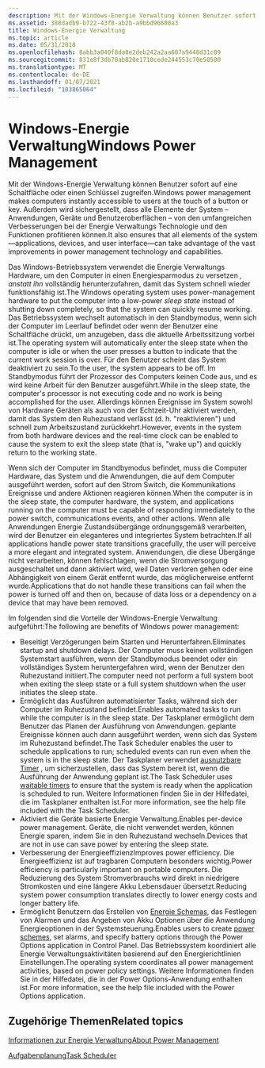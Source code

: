 ```yaml
---
description: Mit der Windows-Energie Verwaltung können Benutzer sofort auf eine Schaltfläche oder einen Schlüssel zugreifen.
ms.assetid: 388dadb9-b722-43f8-ab2b-a9bbd96600a3
title: Windows-Energie Verwaltung
ms.topic: article
ms.date: 05/31/2018
ms.openlocfilehash: 8abb3a040f8da8e2deb242a2aa607a9448d31c09
ms.sourcegitcommit: 831e8f3db78ab820e1710cede244553c70e50500
ms.translationtype: MT
ms.contentlocale: de-DE
ms.lasthandoff: 01/07/2021
ms.locfileid: "103865064"
---
```

# <a name="windows-power-management"></a><span data-ttu-id="1c8b0-103">Windows-Energie Verwaltung</span><span class="sxs-lookup"><span data-stu-id="1c8b0-103">Windows Power Management</span></span>

<span data-ttu-id="1c8b0-104">Mit der Windows-Energie Verwaltung können Benutzer sofort auf eine Schaltfläche oder einen Schlüssel zugreifen.</span><span class="sxs-lookup"><span data-stu-id="1c8b0-104">Windows power management makes computers instantly accessible to users at the touch of a button or key.</span></span> <span data-ttu-id="1c8b0-105">Außerdem wird sichergestellt, dass alle Elemente der System – Anwendungen, Geräte und Benutzeroberflächen – von den umfangreichen Verbesserungen bei der Energie Verwaltungs Technologie und den Funktionen profitieren können.</span><span class="sxs-lookup"><span data-stu-id="1c8b0-105">It also ensures that all elements of the system—applications, devices, and user interface—can take advantage of the vast improvements in power management technology and capabilities.</span></span>

<span data-ttu-id="1c8b0-106">Das Windows-Betriebssystem verwendet die Energie Verwaltungs Hardware, um den Computer in einen Energiesparmodus zu versetzen *, anstatt ihn* vollständig herunterzufahren, damit das System schnell wieder funktionsfähig ist.</span><span class="sxs-lookup"><span data-stu-id="1c8b0-106">The Windows operating system uses power-management hardware to put the computer into a low-power *sleep state* instead of shutting down completely, so that the system can quickly resume working.</span></span> <span data-ttu-id="1c8b0-107">Das Betriebssystem wechselt automatisch in den Standbymodus, wenn sich der Computer im Leerlauf befindet oder wenn der Benutzer eine Schaltfläche drückt, um anzugeben, dass die aktuelle Arbeitssitzung vorbei ist.</span><span class="sxs-lookup"><span data-stu-id="1c8b0-107">The operating system will automatically enter the sleep state when the computer is idle or when the user presses a button to indicate that the current work session is over.</span></span> <span data-ttu-id="1c8b0-108">Für den Benutzer scheint das System deaktiviert zu sein.</span><span class="sxs-lookup"><span data-stu-id="1c8b0-108">To the user, the system appears to be off.</span></span> <span data-ttu-id="1c8b0-109">Im Standbymodus führt der Prozessor des Computers keinen Code aus, und es wird keine Arbeit für den Benutzer ausgeführt.</span><span class="sxs-lookup"><span data-stu-id="1c8b0-109">While in the sleep state, the computer's processor is not executing code and no work is being accomplished for the user.</span></span> <span data-ttu-id="1c8b0-110">Allerdings können Ereignisse im System sowohl von Hardware Geräten als auch von der Echtzeit-Uhr aktiviert werden, damit das System den Ruhezustand verlässt (d. h. "reaktivieren") und schnell zum Arbeitszustand zurückkehrt.</span><span class="sxs-lookup"><span data-stu-id="1c8b0-110">However, events in the system from both hardware devices and the real-time clock can be enabled to cause the system to exit the sleep state (that is, "wake up") and quickly return to the working state.</span></span>

<span data-ttu-id="1c8b0-111">Wenn sich der Computer im Standbymodus befindet, muss die Computer Hardware, das System und die Anwendungen, die auf dem Computer ausgeführt werden, sofort auf den Strom Switch, die Kommunikations Ereignisse und andere Aktionen reagieren können.</span><span class="sxs-lookup"><span data-stu-id="1c8b0-111">When the computer is in the sleep state, the computer hardware, the system, and applications running on the computer must be capable of responding immediately to the power switch, communications events, and other actions.</span></span> <span data-ttu-id="1c8b0-112">Wenn alle Anwendungen Energie Zustandsübergänge ordnungsgemäß verarbeiten, wird der Benutzer ein eleganteres und integriertes System betrachten.</span><span class="sxs-lookup"><span data-stu-id="1c8b0-112">If all applications handle power state transitions gracefully, the user will perceive a more elegant and integrated system.</span></span> <span data-ttu-id="1c8b0-113">Anwendungen, die diese Übergänge nicht verarbeiten, können fehlschlagen, wenn die Stromversorgung ausgeschaltet und dann aktiviert wird, weil Daten verloren gehen oder eine Abhängigkeit von einem Gerät entfernt wurde, das möglicherweise entfernt wurde.</span><span class="sxs-lookup"><span data-stu-id="1c8b0-113">Applications that do not handle these transitions can fail when the power is turned off and then on, because of data loss or a dependency on a device that may have been removed.</span></span>

<span data-ttu-id="1c8b0-114">Im folgenden sind die Vorteile der Windows-Energie Verwaltung aufgeführt:</span><span class="sxs-lookup"><span data-stu-id="1c8b0-114">The following are benefits of Windows power management:</span></span>

-   <span data-ttu-id="1c8b0-115">Beseitigt Verzögerungen beim Starten und Herunterfahren.</span><span class="sxs-lookup"><span data-stu-id="1c8b0-115">Eliminates startup and shutdown delays.</span></span> <span data-ttu-id="1c8b0-116">Der Computer muss keinen vollständigen Systemstart ausführen, wenn der Standbymodus beendet oder ein vollständiges System heruntergefahren wird, wenn der Benutzer den Ruhezustand initiiert.</span><span class="sxs-lookup"><span data-stu-id="1c8b0-116">The computer need not perform a full system boot when exiting the sleep state or a full system shutdown when the user initiates the sleep state.</span></span>
-   <span data-ttu-id="1c8b0-117">Ermöglicht das Ausführen automatisierter Tasks, während sich der Computer im Ruhezustand befindet.</span><span class="sxs-lookup"><span data-stu-id="1c8b0-117">Enables automated tasks to run while the computer is in the sleep state.</span></span> <span data-ttu-id="1c8b0-118">Der Taskplaner ermöglicht dem Benutzer das Planen der Ausführung von Anwendungen. geplante Ereignisse können auch dann ausgeführt werden, wenn sich das System im Ruhezustand befindet.</span><span class="sxs-lookup"><span data-stu-id="1c8b0-118">The Task Scheduler enables the user to schedule applications to run; scheduled events can run even when the system is in the sleep state.</span></span> <span data-ttu-id="1c8b0-119">Der Taskplaner verwendet [ausnutzbare Timer](/windows/desktop/Sync/waitable-timer-objects) , um sicherzustellen, dass das System bereit ist, wenn die Ausführung der Anwendung geplant ist.</span><span class="sxs-lookup"><span data-stu-id="1c8b0-119">The Task Scheduler uses [waitable timers](/windows/desktop/Sync/waitable-timer-objects) to ensure that the system is ready when the application is scheduled to run.</span></span> <span data-ttu-id="1c8b0-120">Weitere Informationen finden Sie in der Hilfedatei, die im Taskplaner enthalten ist.</span><span class="sxs-lookup"><span data-stu-id="1c8b0-120">For more information, see the help file included with the Task Scheduler.</span></span>
-   <span data-ttu-id="1c8b0-121">Aktiviert die Geräte basierte Energie Verwaltung.</span><span class="sxs-lookup"><span data-stu-id="1c8b0-121">Enables per-device power management.</span></span> <span data-ttu-id="1c8b0-122">Geräte, die nicht verwendet werden, können Energie sparen, indem Sie in den Ruhezustand wechseln.</span><span class="sxs-lookup"><span data-stu-id="1c8b0-122">Devices that are not in use can save power by entering the sleep state.</span></span>
-   <span data-ttu-id="1c8b0-123">Verbesserung der Energieeffizienz</span><span class="sxs-lookup"><span data-stu-id="1c8b0-123">Improves power efficiency.</span></span> <span data-ttu-id="1c8b0-124">Die Energieeffizienz ist auf tragbaren Computern besonders wichtig.</span><span class="sxs-lookup"><span data-stu-id="1c8b0-124">Power efficiency is particularly important on portable computers.</span></span> <span data-ttu-id="1c8b0-125">Die Reduzierung des System Stromverbrauchs wird direkt in niedrigere Stromkosten und eine längere Akku Lebensdauer übersetzt.</span><span class="sxs-lookup"><span data-stu-id="1c8b0-125">Reducing system power consumption translates directly to lower energy costs and longer battery life.</span></span>
-   <span data-ttu-id="1c8b0-126">Ermöglicht Benutzern das Erstellen von [Energie Schemas](power-schemes.md), das Festlegen von Alarmen und das Angeben von Akku Optionen über die Anwendung Energieoptionen in der Systemsteuerung.</span><span class="sxs-lookup"><span data-stu-id="1c8b0-126">Enables users to create [power schemes](power-schemes.md), set alarms, and specify battery options through the Power Options application in Control Panel.</span></span> <span data-ttu-id="1c8b0-127">Das Betriebssystem koordiniert alle Energie Verwaltungsaktivitäten basierend auf den Energierichtlinien Einstellungen.</span><span class="sxs-lookup"><span data-stu-id="1c8b0-127">The operating system coordinates all power management activities, based on power policy settings.</span></span> <span data-ttu-id="1c8b0-128">Weitere Informationen finden Sie in der Hilfedatei, die in der Power Options-Anwendung enthalten ist.</span><span class="sxs-lookup"><span data-stu-id="1c8b0-128">For more information, see the help file included with the Power Options application.</span></span>

## <a name="related-topics"></a><span data-ttu-id="1c8b0-129">Zugehörige Themen</span><span class="sxs-lookup"><span data-stu-id="1c8b0-129">Related topics</span></span>

<dl> <dt>

[<span data-ttu-id="1c8b0-130">Informationen zur Energie Verwaltung</span><span class="sxs-lookup"><span data-stu-id="1c8b0-130">About Power Management</span></span>](about-power-management.md)
</dt> <dt>

[<span data-ttu-id="1c8b0-131">Aufgabenplanung</span><span class="sxs-lookup"><span data-stu-id="1c8b0-131">Task Scheduler</span></span>](/windows/desktop/TaskSchd/task-scheduler-start-page)
</dt> </dl>

 

 
